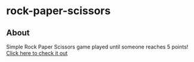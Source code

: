 # rock-paper-scissors

## About
Simple Rock Paper Scissors game played until someone reaches 5 points!
<br>
[Click here to check it out](https://rafa1510.github.io/rock-paper-scissors/)